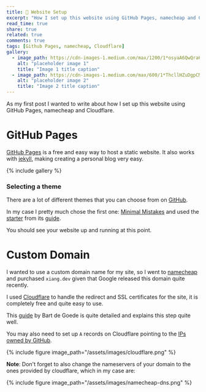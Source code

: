 ```yaml
---
title: 🔧 Website Setup
excerpt: "How I set up this website using GitHub Pages, namecheap and Cloudflare"
read_time: true
share: true
related: true
comments: true
tags: [Github Pages, namecheap, Cloudflare]
gallery:
  - image_path: https://cdn-images-1.medium.com/max/1200/1*osyaA6QwQra6llfoFYAOkw.png
    alt: "placeholder image 1"
    title: "Image 1 title caption"
  - image_path: https://cdn-images-1.medium.com/max/600/1*ThcllHZuDgpCMUCjYLqQag.png
    alt: "placeholder image 2"
    title: "Image 2 title caption"
---
```


As my first post I wanted to write about how I set up this website using GitHub Pages, namecheap and Cloudflare.

# GitHub Pages

[GitHub Pages](https://pages.github.com/) is a free and easy way to host a static website. It also works with [jekyll](https://jekyllrb.com/), making creating a personal blog very easy.

{% include gallery %}

### Selecting a theme

There are a lot of different themes that you can choose from on [GitHub](https://github.com/topics/jekyll-theme).

In my case I pretty much chose the first one: [Minimal Mistakes](https://github.com/mmistakes/minimal-mistakes) and used the [starter](https://github.com/mmistakes/mm-github-pages-starter/generate) from its [guide](https://mmistakes.github.io/minimal-mistakes/docs/quick-start-guide/).

You should see your website up and running at this point.

# Custom Domain

I wanted to use a custom domain name for my site, so I went to [namecheap](https://www.namecheap.com/) and purchased `xiang.dev` given that Google released this domain quite recently.

I used [Cloudflare](https://www.cloudflare.com/) to handle the redirect and SSL certificates for the site, it is completely free and quite easy to use.

This [guide](https://bart.degoe.de/free-ssl-on-github-pages-with-a-custom-domain/) by Bart de Goede is quite detailed and explains this step quite well.

You may also need to set up `A` records on Cloudflare pointing to the [IPs owned by GitHub](https://help.github.com/en/articles/setting-up-an-apex-domain#configuring-a-records-with-your-dns-provider).

{% include figure image_path="/assets/images/cloudflare.png" %}

**Note**: Don't forget to also change the nameservers of your domain to the ones provided by cloudflare, which in my case are:

{% include figure image_path="/assets/images/namecheap-dns.png" %}
